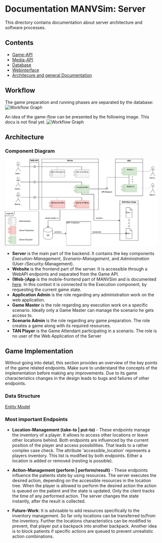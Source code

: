 # Documentation MANVSim: Server

This directory contains documentation about server architecture and software processes.

## Contents

- [Game-API](api_game/README.md)
- [Media-API](api_media/README.md)
- [Database](database/MANV_scheme.svg)
- [Webinterface](web/README.md)
- [Architecure and general Documentation](README.md)

## Workflow

The game preparation and running phases are separated by the database:
![Workflow Graph](./entity/entity_flow_chart.svg)

An idea of the game-flow can be presented by the following image. This docu is not final yet.
![Workflow Graph](./game_flow_chart.svg)

## Architecture

### Component Diagram

![Component Diagram for the Flask Server Application](component_diagram.svg)

- **Server** is the main part of the backend. It contains the key components _Execution-Management_, _Scenario-Management_, and _Administration_ (User-/Security-Management).
- **Website** is the frontend part of the server. It is accessible through a WebAPI endpoints and separated from the Game API.
- **(Web-)App** is the mobile-frontend part of MANVSim and is documented [here](./../app/). In this context it is connected to the Execution component, by requesting the current game state.
- **Application Admin** is the role regarding any administration work on the web application.
- **Game Master** is the role regarding any execution work on a specific scenario. Ideally only a Game Master can manage the scenario he gets access to.
- **Scenario Admin** is the role regarding any game preparation. The role creates a game along with its required resources.
- **TAN Player** is the Game Attendant participating in a scenario. The role is no user of the Web Application of the Server

## Game Implementation
Without going into detail, this section provides an overview of the key points of the game related endpoints. Make
sure to understand the concepts of the implementation before making any improvements. Due to its game characteristics
changes in the design leads to bugs and failures of other endpoints.

### Data Structure

[Entity Model](./entity/entity_relation_runtime.svg)

### Most important Endpoints

- **Location-Management (take-to | put-to)** - These endpoints manage the inventory of a player. It allows to access other locations or leave other locations behind.
Both endpoints are influenced by the current position of the player and access possibilities. That leads to a rather complex case check. The attribute 'accessible_location' 
represents a players inventory. This list is modified by both endpoints. Either a location is added or removed (nesting is possible).
- **Action-Management (perform | perform/result)** - These endpoints influence the patients state by using resources. The server executes the desired action, depending
on the accessible resources in the location tree. When the player is allowed to perform the desired action the action is queued on the patient and the state is updated.
Only the client tracks the time of any performed action. The server changes the state instantly, after the result is collected.

- **Future-Work**: It is advisable to add resources specifically to the inventory management. So far only locations can be transferred to/from the inventory.
Further the locations characteristics can be modified to prevent, that player put a backpack into another backpack. Another idea is to block patients
if specific actions are queued to prevent unrealistic action combinations.